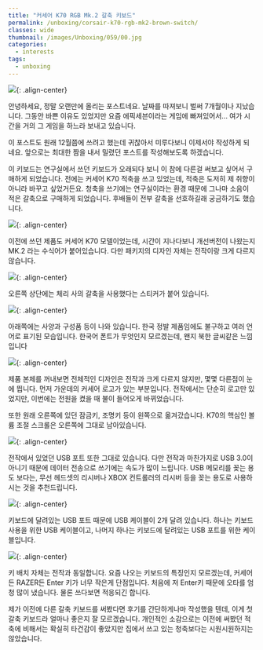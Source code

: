 ```yaml
---
title: "커세어 K70 RGB Mk.2 갈축 키보드"
permalink: /unboxing/corsair-k70-rgb-mk2-brown-switch/
classes: wide
thumbnail: /images/Unboxing/059/00.jpg
categories:
  - interests
tags:
  - unboxing
---
```


![](/images/Unboxing/059/00.jpg){: .align-center}

안녕하세요, 정말 오랜만에 올리는 포스트네요. 날짜를 따져보니 벌써 7개월이나 지났습니다. 그동안 바쁜 이유도 있었지만 요즘 에픽세븐이라는 게임에 빠져있어서... 여가 시간을 거의 그 게임을 하느라 보내고 있습니다.

이 포스트도 원래 12월쯤에 쓰려고 했는데 귀찮아서 미루다보니 이제서야 작성하게 되네요. 앞으로는 최대한 짬을 내서 밀렸던 포스트를 작성해보도록 하겠습니다.

이 키보드는 연구실에서 쓰던 키보드가 오래되다 보니 이 참에 다른걸 써보고 싶어서 구매하게 되었습니다. 전에는 커세어 K70 적축을 쓰고 있었는데, 적축은 도저히 제 취향이 아니라 바꾸고 싶었거든요. 청축을 쓰기에는 연구실이라는 환경 때문에 그나마 소음이 적은 갈축으로 구매하게 되었습니다. 후배들이 전부 갈축을 선호하길래 궁금하기도 했습니다.

![](/images/Unboxing/059/01.jpg){: .align-center}

이전에 쓰던 제품도 커세어 K70 모델이었는데, 시간이 지나다보니 개선버전이 나왔는지 MK.2 라는 수식어가 붙어있습니다. 다만 패키지의 디자인 자체는 전작이랑 크게 다르지 않습니다.

![](/images/Unboxing/059/02.jpg){: .align-center}

오른쪽 상단에는 체리 사의 갈축을 사용했다는 스티커가 붙어 있습니다.

![](/images/Unboxing/059/03.jpg){: .align-center}

아래쪽에는 사양과 구성품 등이 나와 있습니다. 한국 정발 제품임에도 불구하고 여러 언어로 표기된 모습입니다. 한국어 폰트가 무엇인지 모르겠는데, 왠지 북한 글씨같은 느낌입니다

![](/images/Unboxing/059/04.jpg){: .align-center}

제품 본체를 꺼내보면 전체적인 디자인은 전작과 크게 다르지 않지만, 몇몇 다른점이 눈에 띕니다. 먼저 가운데의 커세어 로고가 있는 부분입니다. 전작에서는 단순히 로고만 있었지만, 이번에는 전원을 켰을 때 불이 들어오게 바뀌었습니다.

또한 원래 오른쪽에 있던 잠금키, 조명키 등이 왼쪽으로 옮겨갔습니다. K70의 핵심인 볼륨 조절 스크롤은 오른쪽에 그대로 남아있습니다.

![](/images/Unboxing/059/05.jpg){: .align-center}

전작에서 있었던 USB 포트 또한 그대로 있습니다. 다만 전작과 마찬가지로 USB 3.0이 아니기 때문에 데이터 전송으로 쓰기에는 속도가 많이 느립니다. USB 메모리를 꽂는 용도 보다는, 무선 헤드셋의 리시버나 XBOX 컨트롤러의 리시버 등을 꽂는 용도로 사용하시는 것을 추천드립니다.

![](/images/Unboxing/059/06.jpg){: .align-center}

키보드에 달려있는 USB 포트 때문에 USB 케이블이 2개 달려 있습니다. 하나는 키보드 사용을 위한 USB 케이블이고, 나머지 하나는 키보드에 달려있는 USB 포트를 위한 케이블입니다.

![](/images/Unboxing/059/07.jpg){: .align-center}

키 배치 자체는 전작과 동일합니다. 요즘 나오는 키보드의 특징인지 모르겠는데, 커세어든 RAZER든 Enter 키가 너무 작은게 단점입니다. 처음에 저 Enter키 때문에 오타를 엄청 많이 냈습니다. 물론 쓰다보면 적응되긴 합니다.

제가 이전에 다른 갈축 키보드를 써봤다면 후기를 간단하게나마 작성했을 텐데, 이게 첫 갈축 키보드라 얼마나 좋은지 잘 모르겠습니다. 개인적인 소감으로는 이전에 써봤던 적축에 비해서는 확실히 타건감이 좋았지만 집에서 쓰고 있는 청축보다는 시원시원하지는 않았습니다.
